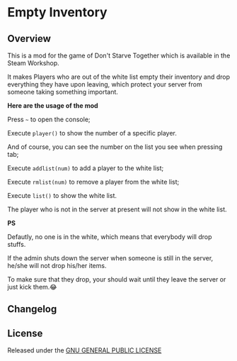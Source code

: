 # Empty Inventory

## Overview

This is a mod for the game of Don't Starve Together which is available in the Steam Workshop. 

It makes Players who are out of the white list empty their inventory and drop everything they have upon leaving, which protect your server from someone taking something important.

**Here are the usage of the mod**

Press `~` to open the console;

Execute `player()` to show the number of a specific player.

And of course, you can see the number on the list you see when pressing tab;

Execute `addlist(num)` to add a player to the white list;

Execute `rmlist(num)` to remove a player from the white list;

Execute `list()` to show the white list.

The player who is not in the server at present will not show in the white list.

**PS**

Defautly, no one is in the white, which means that everybody will drop stuffs.

If the admin shuts down the server when someone is still in the server, he/she will not drop his/her items.

To make sure that they drop, your should wait until they leave the server or just kick them.😂

## Changelog

## License

Released under the [GNU GENERAL PUBLIC LICENSE](https://www.gnu.org/licenses/gpl-3.0.en.html)
